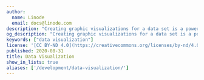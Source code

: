 ```yaml
---
author:
  name: Linode
  email: docs@linode.com
description: "Creating graphic visualizations for a data set is a powerful way to derive meaning from vast amounts of information. It provides a way to extract meaningful relationships between different aspects of your data depending on how the data is mapped and which graphic representations are chosen. Data visualization is a common practice in many sectors, including various scientific disciplines, business settings, the government sector, and education."
og_description: "Creating graphic visualizations for a data set is a powerful way to derive meaning from vast amounts of information. It provides a way to extract meaningful relationships between different aspects of your data depending on how the data is mapped and which graphic representations are chosen. Data visualization is a common practice in many sectors, including various scientific disciplines, business settings, the government sector, and education."
keywords: ["data visualization"]
license: '[CC BY-ND 4.0](https://creativecommons.org/licenses/by-nd/4.0)'
published: 2020-08-31
title: Data Visualization
show_in_lists: true
aliases: ['/development/data-visualization/']
---
```


